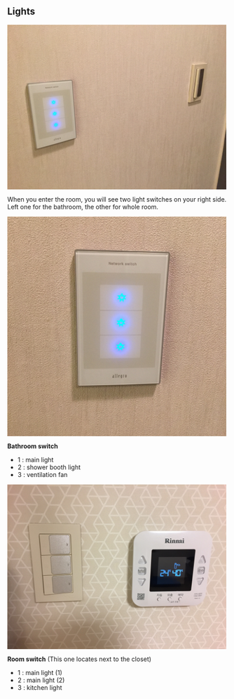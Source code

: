 ## Lights

<img src="./img/lights/IMG_7796.JPG" align="middle" width="500">

When you enter the room, you will see two light switches on your right side.  
Left one for the bathroom, the other for whole room.

<img src="./img/lights/IMG_7797.JPG" align="middle" width="500">

**Bathroom switch**
- 1 : main light
- 2 : shower booth light
- 3 : ventilation fan
  
<img src="./img/lights/IMG_7794.JPG" align="middle" width="500">

**Room switch** (This one locates next to the closet)
- 1 : main light (1)
- 2 : main light (2)
- 3 : kitchen light
